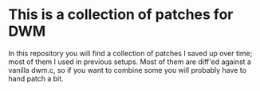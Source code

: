 This is a collection of patches for DWM
=========

In this repository you will find a collection of patches I saved up over time; most of them I used in previous setups. Most of them are diff'ed against a vanilla dwm.c, so if you want to combine some you will probably have to hand patch a bit.
